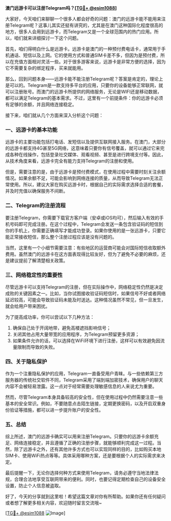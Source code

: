 **澳门远游卡可以注册Telegram吗？[[TG💪+ @esim1088](https://t.me/s/esim1088)]**

大家好，今天咱们来聊聊一个很多人都会好奇的问题：澳门的远游卡能不能用来注册Telegram呢？这事儿其实还挺有讲究的，尤其是在澳门这种国际化程度很高的地方，很多人会用到远游卡，而Telegram又是一个全球范围内的热门应用。所以，咱们就来详细探讨一下这个问题。

首先，咱们得明白什么是远游卡。远游卡是澳门的一种预付费电话卡，通常用于手机通话、短信以及上网。它的使用方式和普通SIM卡差不多，但因为是预付费，所以在充值方面相对灵活一些。对于很多游客来说，远游卡是非常方便的选择，因为它不需要复杂的绑定程序，买来就能用。

那么，回到问题本身——远游卡能不能注册Telegram呢？答案是肯定的，理论上是可以的。Telegram是一款支持多平台的应用，只要你的设备能够正常联网，就可以注册账号。而澳门的远游卡所提供的网络服务，无论是WIFI还是移动数据，都可以满足Telegram的基本需求。不过，这里有一个前提条件：你的远游卡必须有足够的余额，并且网络连接稳定。

接下来，咱们就从几个方面来深入分析这个问题：

### **一、远游卡的基本功能**
远游卡的主要功能包括打电话、发短信以及提供互联网接入服务。在澳门，大部分的远游卡都支持4G甚至5G网络，这意味着只要你有信号覆盖，就可以通过它来完成各种在线操作，包括登录社交媒体、观看视频、甚至是进行跨境支付等。因此，从技术角度来看，远游卡完全有能力支持Telegram的注册和使用。

但是，需要注意的是，由于远游卡是预付费模式，在使用过程中需要时刻关注余额情况。如果余额不足，可能会影响到网络连接的质量，从而导致Telegram无法正常使用。所以，建议大家在购买远游卡时，根据自己的实际需求选择合适的套餐，并及时充值以确保服务不间断。

### **二、Telegram的注册流程**
要注册Telegram，你需要下载官方客户端（安卓或iOS均可），然后输入有效的手机号码即可完成注册。在这个过程中，Telegram会发送一条包含验证码的短信到你的手机上，你需要正确填写才能成功登录。如果你使用的是一张远游卡，只要它能正常接收短信，那么整个注册过程应该是没有问题的。

当然，这里有一个小细节需要注意：有些地区的运营商可能会对国际短信收取额外费用。虽然澳门的远游卡在这方面表现得比较友好，但为了避免不必要的麻烦，还是建议提前了解清楚相关政策。

### **三、网络稳定性的重要性**
尽管远游卡可以支持Telegram的注册，但在实际操作中，网络稳定性仍然是决定成败的关键因素之一。比如，当你试图接收验证码短信时，如果信号不好或者网络延迟较高，可能会导致验证码未能及时送达。这种情况虽然不常见，但一旦发生，就会给用户带来困扰。

为了提高成功率，你可以尝试以下几种方法：
1. 确保自己处于开阔地带，避免高楼遮挡影响信号；
2. 关闭其他占用大量带宽的应用程序，为Telegram预留更多资源；
3. 如果条件允许的话，可以选择在WiFi环境下进行注册，这样可以有效避免因流量限制而导致的失败。

### **四、关于隐私保护**
作为一个注重隐私保护的应用，Telegram一直备受用户青睐。与一些依赖第三方服务器的传统社交软件不同，Telegram采用了端到端加密技术，确保用户的聊天内容不会被轻易泄露。这一点对于经常需要处理敏感信息的人来说尤为重要。

然而，尽管Telegram本身具备较高的安全性，但在使用过程中仍然需要注意一些基本的安全常识。例如，不要随意点击陌生链接，定期更换密码，以及开启双重身份验证等措施，都可以进一步提升账户的安全性。

### **五、总结**
综上所述，澳门的远游卡确实可以用来注册Telegram。只要你的远游卡余额充足、网络连接稳定，并且遵循了正确的注册步骤，就能够顺利完成这一过程。当然，除了远游卡之外，还有其他许多方式也可以实现同样的目的，比如购买本地SIM卡、使用WiFi热点等等。具体采用哪种方案，还是要根据个人的实际需求来决定。

最后提醒一下，无论你选择何种方式来使用Telegram，请务必遵守当地法律法规，合理合法地享受互联网带来的便利。同时，也要记得定期检查自己的设备安全设置，防止个人信息被盗取。

好了，今天的分享就到这里啦！希望这篇文章对你有所帮助。如果你还有任何疑问或者想了解更多相关内容，欢迎随时留言交流哦~

[[TG💪+ @esim1088](https://t.me/s/esim1088) ![Image](https://i.postimg.cc/4NQfJmqS/Snipaste-2025-05-13-00-14-12.png)]